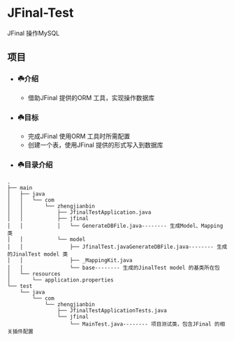 # JFinal-Test
JFinal 操作MySQL

## 项目
* ### ☘️介绍
     * 借助JFinal 提供的ORM 工具，实现操作数据库
     
* ### ☘️目标
     * 完成JFinal 使用ORM 工具时所需配置
     * 创建一个表，使用JFinal 提供的形式写入到数据库
     
* ### ☘️目录介绍
```
.
├── main
│   ├── java
│   │   └── com
│   │       └── zhengjianbin
│   │           ├── JfinalTestApplication.java
│   │           ├── jfinal
│   │           │   └── GenerateDBFile.java-------- 生成Model、Mapping 类
│   │           └── model
│   │               ├── JfinalTest.javaGenerateDBFile.java-------- 生成的JinalTest model 类
│   │               ├── _MappingKit.java
│   │               └── base-------- 生成的JinalTest model 的基类所在包
│   └── resources
│       └── application.properties
└── test
    └── java
        └── com
            └── zhengjianbin
                ├── JfinalTestApplicationTests.java
                └── jfinal
                    └── MainTest.java-------- 项目测试类，包含JFinal 的相关插件配置

```
 